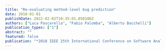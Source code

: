 ```yaml
---
title: "Re-evaluating method-level bug prediction"
date: 2018-01-01
publishDate: 2022-02-02T10:35:01.050106Z
authors: ["Luca Pascarella", "Fabio Palomba", "Alberto Bacchelli"]
publication_types: ["1"]
abstract: ""
featured: false
publication: "*2018 IEEE 25th International Conference on Software Analysis, Evolution and Reengineering (SANER)*"
---
```


